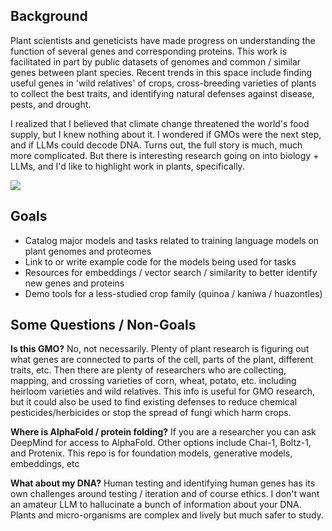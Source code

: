## Background

Plant scientists and geneticists have made progress on understanding the function of several genes and corresponding proteins. This work is facilitated in part by public datasets of genomes and
common / similar genes between plant species. Recent trends in this space include finding useful genes in 'wild relatives' of crops, cross-breeding varieties of plants to collect the best traits,
and identifying natural defenses against disease, pests, and drought.

I realized that I believed that climate change threatened the world's food supply, but I knew nothing about it. I wondered if GMOs were the next step,
and if LLMs could decode DNA. Turns out, the full story is much, much more complicated. But there is interesting research going on into biology + LLMs, and I'd like to highlight
work in plants, specifically.

<img src="https://mapmeld.com/plant-based-llms/header-image.png"/><br/>

## Goals

- Catalog major models and tasks related to training language models on plant genomes and proteomes
- Link to or write example code for the models being used for tasks
- Resources for embeddings / vector search / similarity to better identify new genes and proteins
- Demo tools for a less-studied crop family (quinoa / kaniwa / huazontles)

## Some Questions / Non-Goals

**Is this GMO?** No, not necessarily. Plenty of plant research is figuring out what genes are connected to parts of the cell, parts of the plant, different traits, etc. Then there
are plenty of researchers who are collecting, mapping, and crossing varieties of corn, wheat, potato, etc. including heirloom varieties and wild relatives. This info is useful for
GMO research, but it could also be used to find existing defenses to reduce chemical pesticides/herbicides or stop the spread of fungi which harm crops.

**Where is AlphaFold / protein folding?** If you are a researcher you can ask DeepMind for access to AlphaFold.
Other options include Chai-1, Boltz-1, and Protenix. This repo is for foundation models, generative models, embeddings, etc

**What about my DNA?** Human testing and identifying human genes has its own challenges around testing / iteration and of course ethics. I don't want an amateur LLM to hallucinate
a bunch of information about your DNA. Plants and micro-organisms are complex and lively but much safer to study.
